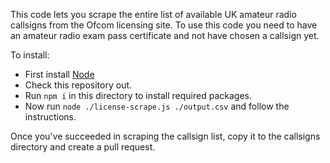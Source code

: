 This code lets you scrape the entire list of available UK amateur radio callsigns from the Ofcom licensing site.
To use this code you need to have an amateur radio exam pass certificate and not have chosen a callsign yet.

To install:

* First install [Node](https://nodejs.org)
* Check this repository out.
* Run `npm i` in this directory to install required packages.
* Now run `node ./license-scrape.js ./output.csv` and follow the instructions.

Once you've succeeded in scraping the callsign list, copy it to the callsigns directory and create a pull request.
